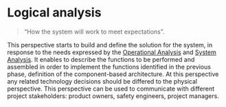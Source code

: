 # Logical analysis

> “How the system will work to meet expectations”.

This perspective starts to build and define the solution for the system, in response to the needs expressed by the [Operational Analysis](Operational%20Analysis.md) and [System Analysis](System%20Analysis.md). It enables to describe the functions to be performed and assembled in order to implement the functions identified in the previous phase, definition of the component-based architecture. At this perspective any related technology decisions should be differed to the physical perspective. This perspective can be used to communicate with different project stakeholders: product owners, safety engineers, project managers.